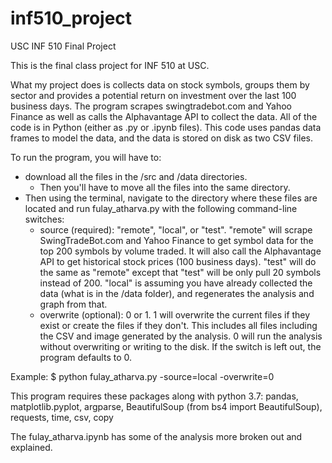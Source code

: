 # inf510_project
USC INF 510 Final Project

This is the final class project for INF 510 at USC. 

What my project does is collects data on stock symbols, groups them by sector and provides a potential return on investment over the last 100 business days. The program scrapes swingtradebot.com and Yahoo Finance as well as calls the Alphavantage API to collect the data. All of the code is in Python (either as .py or .ipynb files). This code uses pandas data frames to model the data, and the data is stored on disk as two CSV files. 

To run the program, you will have to:
  - download all the files in the /src and /data directories.
    - Then you'll have to move all the files into the same directory.
  - Then using the terminal, navigate to the directory where these files are located and run fulay_atharva.py with the following command-line switches:
    - source (required): "remote", "local", or "test". "remote" will scrape SwingTradeBot.com and Yahoo Finance to get symbol data for the top 200 symbols by volume traded. It will also call the Alphavantage API to get historical stock prices (100 business days). "test" will do the same as "remote" except that "test" will be only pull 20 symbols instead of 200. "local" is assuming you have already collected the data (what is in the /data folder), and regenerates the analysis and graph from that. 
	- overwrite (optional): 0 or 1. 1 will overwrite the current files if they exist or create the files if they don't. This includes all files including the CSV and image generated by the analysis. 0 will run the analysis without overwriting or writing to the disk. If the switch is left out, the program defaults to 0. 

Example: $ python fulay_atharva.py -source=local -overwrite=0

This program requires these packages along with python 3.7: pandas, matplotlib.pyplot, argparse, BeautifulSoup (from bs4 import BeautifulSoup), requests, time, csv, copy

The fulay_atharva.ipynb has some of the analysis more broken out and explained. 
